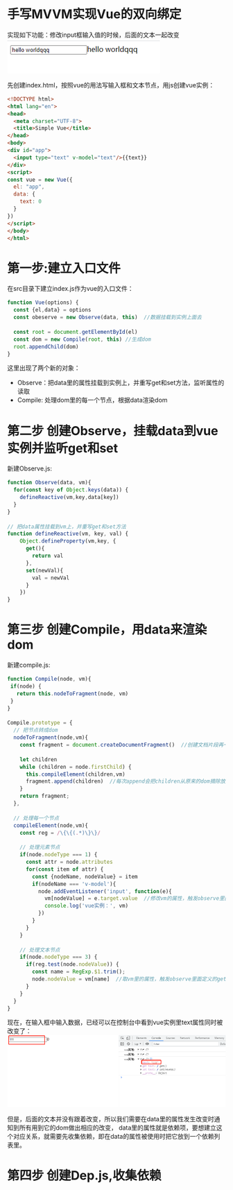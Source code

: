 # 手写MVVM实现Vue的双向绑定

实现如下功能：修改input框输入值的时候，后面的文本一起改变<br>
![](./image/16240055184716.png)

先创建index.html，按照vue的用法写输入框和文本节点，用js创建vue实例：
```html
<!DOCTYPE html>
<html lang="en">
<head>
  <meta charset="UTF-8">
  <title>Simple Vue</title>
</head>
<body>
<div id="app">
  <input type="text" v-model="text"/>{{text}}
</div>
<script>
const vue = new Vue({
  el: "app",
  data: {
    text: 0
  }
})
</script>
</body>
</html>
```

# 第一步:建立入口文件
在src目录下建立index.js作为vue的入口文件：
```js
function Vue(options) {
  const {el,data} = options
  const obeserve = new Observe(data, this)  //数据挂载到实例上面去 

  const root = document.getElementById(el)
  const dom = new Compile(root, this) //生成dom
  root.appendChild(dom)
}
```
这里出现了两个新的对象：
* Observe：把data里的属性挂载到实例上，并重写get和set方法，监听属性的读取
* Compile: 处理dom里的每一个节点，根据data渲染dom

# 第二步 创建Observe，挂载data到vue实例并监听get和set
新建Observe.js:
```js
function Observe(data, vm){
  for(const key of Object.keys(data)) {
    defineReactive(vm,key,data[key])
  }
}

// 把data属性挂载到vm上，并重写get和set方法
function defineReactive(vm, key, val) {
    Object.defineProperty(vm,key, {
      get(){
        return val
      },
      set(newVal){
        val = newVal
      }
    })
}
```

# 第三步 创建Compile，用data来渲染dom
新建compile.js:
```js
function Compile(node, vm){
 if(node) {
   return this.nodeToFragment(node, vm)
 }
}

Compile.prototype = {
  // 把节点转成dom
  nodeToFragment(node,vm){
    const fragment = document.createDocumentFragment()  //创建文档片段再一次性加到dom中

    let children
    while (children = node.firstChild) {
      this.compileElement(children,vm)
      fragment.append(children)  //每次append会把children从原来的dom摘除放入内存中
    }
    return fragment;
  },

  // 处理每一个节点
  compileElement(node,vm){
    const reg = /\{\{(.*)\}\}/

    // 处理元素节点
    if(node.nodeType === 1) {
      const attr = node.attributes
      for(const item of attr) {
        const {nodeName, nodeValue} = item
        if(nodeName === 'v-model'){
          node.addEventListener('input', function(e){
            vm[nodeValue] = e.target.value  //修改vm的属性，触发observe里面定义的set方法
            console.log('vue实例：', vm)
          })
        }
      }
    }

    // 处理文本节点
    if(node.nodeType === 3) {
      if(reg.test(node.nodeValue)) {
        const name = RegExp.$1.trim();
        node.nodeValue = vm[name]  //取vm里的属性，触发observe里面定义的get方法
      }
    }
  }
}
```

现在，在输入框中输入数据，已经可以在控制台中看到vue实例里text属性同时被改变了：<br>
![](./image/16240071124958.png)

但是，后面的文本并没有跟着改变，所以我们需要在data里的属性发生改变时通知到所有用到它的dom做出相应的改变，
data里的属性就是依赖项，要想建立这个对应关系，就需要先收集依赖，即在data的属性被使用时把它放到一个依赖列表里。

# 第四步 创建Dep.js,收集依赖